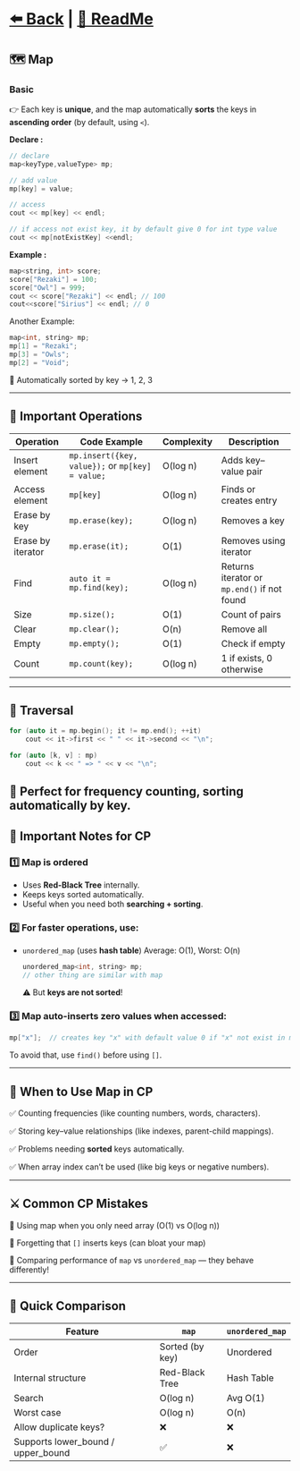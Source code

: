# [⬅️ Back](./chapter_08.md) | [📖 ReadMe](./../../README.md)

## 🗺️ Map

### **Basic**

👉 Each key is **unique**, and the map automatically **sorts** the keys in **ascending order** (by default, using `<`).

**Declare :**

```cpp
// declare
map<keyType,valueType> mp;

// add value
mp[key] = value;

// access
cout << mp[key] << endl;

// if access not exist key, it by default give 0 for int type value
cout << mp[notExistKey] <<endl;
```

**Example :**

```cpp
map<string, int> score;
score["Rezaki"] = 100;
score["Owl"] = 999;
cout << score["Rezaki"] << endl; // 100
cout<<score["Sirius"] << endl; // 0
```

Another Example:

```cpp
map<int, string> mp;
mp[1] = "Rezaki";
mp[3] = "Owls";
mp[2] = "Void";
```

🌟 Automatically sorted by key → 1, 2, 3

---

## 🧠 **Important Operations**

| Operation         | Code Example                                     | Complexity | Description                                 |
| ----------------- | ------------------------------------------------ | ---------- | ------------------------------------------- |
| Insert element    | `mp.insert({key, value});` or `mp[key] = value;` | O(log n)   | Adds key–value pair                         |
| Access element    | `mp[key]`                                        | O(log n)   | Finds or creates entry                      |
| Erase by key      | `mp.erase(key);`                                 | O(log n)   | Removes a key                               |
| Erase by iterator | `mp.erase(it);`                                  | O(1)       | Removes using iterator                      |
| Find              | `auto it = mp.find(key);`                        | O(log n)   | Returns iterator or `mp.end()` if not found |
| Size              | `mp.size();`                                     | O(1)       | Count of pairs                              |
| Clear             | `mp.clear();`                                    | O(n)       | Remove all                                  |
| Empty             | `mp.empty();`                                    | O(1)       | Check if empty                              |
| Count             | `mp.count(key);`                                 | O(log n)   | 1 if exists, 0 otherwise                    |

---

## 🧭 **Traversal**

```cpp
for (auto it = mp.begin(); it != mp.end(); ++it)
    cout << it->first << " " << it->second << "\n";

```

```cpp
for (auto [k, v] : mp)
    cout << k << " => " << v << "\n";
```

## 🎯 Perfect for frequency counting, sorting automatically by key.

## 🚀 **Important Notes for CP**

### 1️⃣ Map is **ordered**

- Uses **Red-Black Tree** internally.
- Keeps keys sorted automatically.
- Useful when you need both **searching + sorting**.

### 2️⃣ For **faster** operations, use:

- `unordered_map` (uses **hash table**)
  Average: O(1), Worst: O(n)

  ```cpp
  unordered_map<int, string> mp;
  // other thing are similar with map
  ```

  ⚠️ But **keys are not sorted**!

### 3️⃣ Map auto-inserts zero values when accessed:

```cpp
mp["x"];  // creates key "x" with default value 0 if "x" not exist in mp

```

To avoid that, use `find()` before using `[]`.

---

## 🧮 **When to Use Map in CP**

✅ Counting frequencies (like counting numbers, words, characters).

✅ Storing key–value relationships (like indexes, parent-child mappings).

✅ Problems needing **sorted** keys automatically.

✅ When array index can’t be used (like big keys or negative numbers).

---

## ⚔️ **Common CP Mistakes**

🚫 Using map when you only need array (O(1) vs O(log n))

🚫 Forgetting that `[]` inserts keys (can bloat your map)

🚫 Comparing performance of `map` vs `unordered_map` — they behave differently!

---

## 🌈 **Quick Comparison**

| Feature                            | `map`           | `unordered_map` |
| ---------------------------------- | --------------- | --------------- |
| Order                              | Sorted (by key) | Unordered       |
| Internal structure                 | Red-Black Tree  | Hash Table      |
| Search                             | O(log n)        | Avg O(1)        |
| Worst case                         | O(log n)        | O(n)            |
| Allow duplicate keys?              | ❌              | ❌              |
| Supports lower_bound / upper_bound | ✅              | ❌              |
